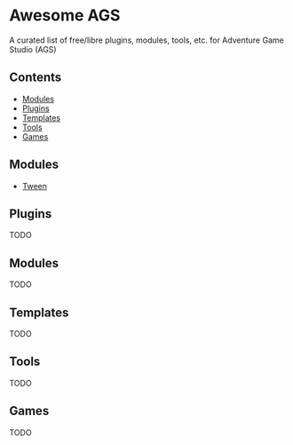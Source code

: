 # Awesome AGS
A curated list of free/libre plugins, modules, tools, etc. for Adventure Game Studio (AGS)

## Contents

* [Modules](#modules)
* [Plugins](#plugins)
* [Templates](#templates)
* [Tools](#tools)
* [Games](#games)

## Modules

* [Tween](https://github.com/edmundito/ags-tween)

## Plugins

TODO

## Modules

TODO

## Templates

TODO

## Tools

TODO

## Games

TODO
